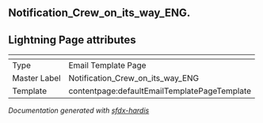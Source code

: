 ## Notification_Crew_on_its_way_ENG.

## Lightning Page attributes

|<!-- -->|<!-- -->|
|:---|:---|
|Type| Email Template Page|
|Master Label|Notification_Crew_on_its_way_ENG|
|Template|contentpage:defaultEmailTemplatePageTemplate|




<!-- Page description -->


_Documentation generated with [sfdx-hardis](https://sfdx-hardis.cloudity.com)_
